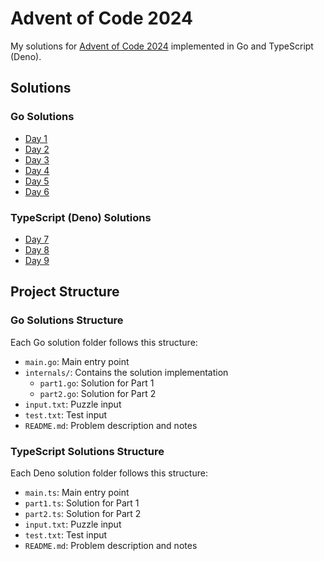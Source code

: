 # Advent of Code 2024

My solutions for [Advent of Code 2024](https://adventofcode.com/2024) implemented in Go and TypeScript (Deno).

## Solutions

### Go Solutions
- [Day 1](./day1)
- [Day 2](./day2)
- [Day 3](./day3)
- [Day 4](./day4)
- [Day 5](./day5)
- [Day 6](./day6)

### TypeScript (Deno) Solutions
- [Day 7](./day7)
- [Day 8](./day8)
- [Day 9](./day9)

## Project Structure

### Go Solutions Structure
Each Go solution folder follows this structure:
- `main.go`: Main entry point
- `internals/`: Contains the solution implementation
  - `part1.go`: Solution for Part 1
  - `part2.go`: Solution for Part 2
- `input.txt`: Puzzle input
- `test.txt`: Test input
- `README.md`: Problem description and notes

### TypeScript Solutions Structure
Each Deno solution folder follows this structure:
- `main.ts`: Main entry point
- `part1.ts`: Solution for Part 1
- `part2.ts`: Solution for Part 2
- `input.txt`: Puzzle input
- `test.txt`: Test input
- `README.md`: Problem description and notes